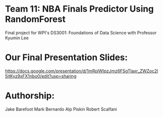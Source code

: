 # Team 11: NBA Finals Predictor Using RandomForest
Final project for WPI's DS3001: Foundations of Data Science with Professor Kyumin Lee

# Our Final Presentation Slides: 
https://docs.google.com/presentation/d/1mRplWIpzJmz6FSgTIaxr_ZWZoc2l5jtKyz9xFX1nbo0/edit?usp=sharing

# Authorship:

Jake Barefoot
Mark Bernardo
Alp Piskin
Robert Scalfani
